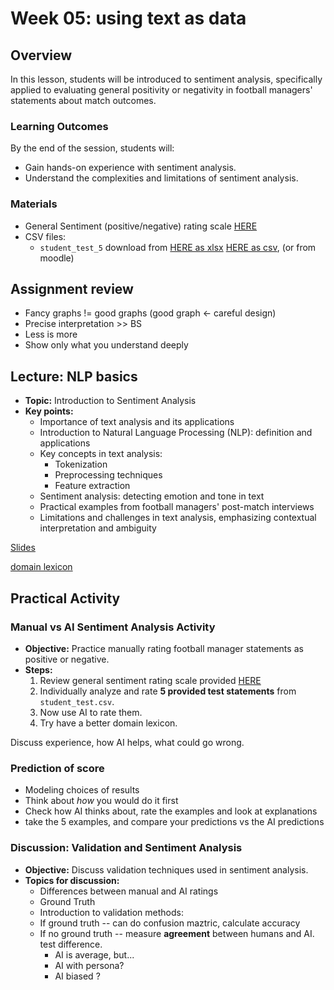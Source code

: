 # Week 05: using text as data

## Overview

In this lesson, students will be introduced to sentiment analysis, specifically applied to evaluating general positivity or negativity in football managers' statements about match outcomes.

### Learning Outcomes

By the end of the session, students will:
- Gain hands-on experience with sentiment analysis.
- Understand the complexities and limitations of sentiment analysis.

### Materials

- General Sentiment (positive/negative) rating scale [HERE](/week05/assets/sentiment-scale.md)
- CSV files:
  - `student_test_5` download from [HERE as xlsx](/week05/assets/student_test_5.xlsx) [HERE as csv](/week05/assets/student_test_5.csv), (or from moodle)


## Assignment review

* Fancy graphs != good graphs (good graph <- careful design)
* Precise interpretation >> BS
* Less is more
* Show only what you understand deeply 

## Lecture: NLP basics

- **Topic:** Introduction to Sentiment Analysis
- **Key points:**
  - Importance of text analysis and its applications 
  - Introduction to Natural Language Processing (NLP): definition and applications 
  - Key concepts in text analysis:
    - Tokenization 
    - Preprocessing techniques
    - Feature extraction 
  - Sentiment analysis: detecting emotion and tone in text
  - Practical examples from football managers' post-match interviews
  - Limitations and challenges in text analysis, emphasizing contextual interpretation and ambiguity

[Slides](https://gabors-data-analysis.com/courses/da-w-ai-2025/da-w-ai-05-text-to-data#/title-slide)

[domain lexicon](/data/interviews/domain_lexicon.csv)

## Practical Activity

### Manual vs AI Sentiment Analysis Activity

- **Objective:** Practice manually rating football manager statements as positive or negative.
- **Steps:**
  1. Review general sentiment rating scale provided [HERE](/week05/assets/sentiment-scale.md)
  2. Individually analyze and rate **5 provided test statements** from `student_test.csv`.
  3. Now use AI to rate them.
  4. Try have a better domain lexicon. 
 
Discuss experience, how AI helps, what could go wrong. 

### Prediction of score

* Modeling choices of results
* Think about *how* you would do it first
* Check how AI thinks about, rate the examples and look at explanations
* take the 5 examples, and compare your predictions vs the AI predictions  

### Discussion: Validation and Sentiment Analysis

- **Objective:** Discuss validation techniques used in sentiment analysis.
- **Topics for discussion:**
  - Differences between manual and AI ratings
  - Ground Truth
  - Introduction to validation methods:
  - If ground truth -- can do confusion maztric, calculate accuracy
  - If no ground truth -- measure **agreement** between humans and AI. test difference.
    - AI is average, but... 
    - AI with persona?
    - AI biased ?   
    
